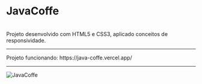 # JavaCoffe
<br>
Projeto desenvolvido com HTML5 e CSS3,  aplicado conceitos de responsividade.
<hr>
Projeto funcionando: https://java-coffe.vercel.app/ 
<hr>


![JavaCoffe](https://user-images.githubusercontent.com/102002978/194060033-07b2552a-f816-4825-b771-c84b9d026844.PNG)
